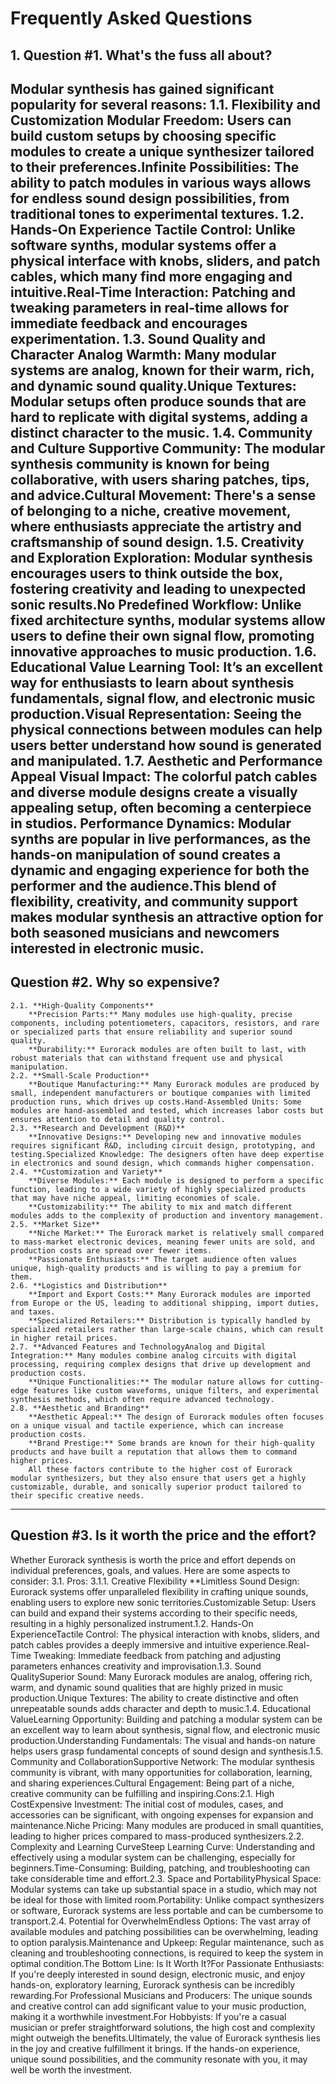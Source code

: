 # Frequently Asked Questions

## 1. Question #1. What's the fuss all about?
Modular synthesis has gained significant popularity for several reasons:
    1.1. **Flexibility and Customization**
        **Modular Freedom**: Users can build custom setups by choosing specific modules to create a unique synthesizer tailored to their preferences.Infinite Possibilities: The ability to patch modules in various ways allows for endless sound design possibilities, from traditional tones to experimental textures.
    1.2. **Hands-On Experience**
        **Tactile Control**: Unlike software synths, modular systems offer a physical interface with knobs, sliders, and patch cables, which many find more engaging and intuitive.Real-Time Interaction: Patching and tweaking parameters in real-time allows for immediate feedback and encourages experimentation.
    1.3. **Sound Quality and Character**
        **Analog Warmth**: Many modular systems are analog, known for their warm, rich, and dynamic sound quality.Unique Textures: Modular setups often produce sounds that are hard to replicate with digital systems, adding a distinct character to the music.
    1.4. **Community and Culture**
        **Supportive Community**: The modular synthesis community is known for being collaborative, with users sharing patches, tips, and advice.Cultural Movement: There's a sense of belonging to a niche, creative movement, where enthusiasts appreciate the artistry and craftsmanship of sound design.
    1.5. **Creativity and Exploration**
        **Exploration:** Modular synthesis encourages users to think outside the box, fostering creativity and leading to unexpected sonic results.No Predefined Workflow: Unlike fixed architecture synths, modular systems allow users to define their own signal flow, promoting innovative approaches to music production.
    1.6. **Educational Value**
        **Learning Tool:** It’s an excellent way for enthusiasts to learn about synthesis fundamentals, signal flow, and electronic music production.Visual Representation: Seeing the physical connections between modules can help users better understand how sound is generated and manipulated.
    1.7. Aesthetic and Performance Appeal
        **Visual Impact:** The colorful patch cables and diverse module designs create a visually appealing setup, often becoming a centerpiece in studios.
        **Performance Dynamics:** Modular synths are popular in live performances, as the hands-on manipulation of sound creates a dynamic and engaging experience for both the performer and the audience.This blend of flexibility, creativity, and community support makes modular synthesis an attractive option for both seasoned musicians and newcomers interested in electronic music.
---
## Question #2. Why so expensive?
    2.1. **High-Quality Components**
        **Precision Parts:** Many modules use high-quality, precise components, including potentiometers, capacitors, resistors, and rare or specialized parts that ensure reliability and superior sound quality.
        **Durability:** Eurorack modules are often built to last, with robust materials that can withstand frequent use and physical manipulation.
    2.2. **Small-Scale Production**
        **Boutique Manufacturing:** Many Eurorack modules are produced by small, independent manufacturers or boutique companies with limited production runs, which drives up costs.Hand-Assembled Units: Some modules are hand-assembled and tested, which increases labor costs but ensures attention to detail and quality control.
    2.3. **Research and Development (R&D)**
        **Innovative Designs:** Developing new and innovative modules requires significant R&D, including circuit design, prototyping, and testing.Specialized Knowledge: The designers often have deep expertise in electronics and sound design, which commands higher compensation.
    2.4. **Customization and Variety**
        **Diverse Modules:** Each module is designed to perform a specific function, leading to a wide variety of highly specialized products that may have niche appeal, limiting economies of scale.
        **Customizability:** The ability to mix and match different modules adds to the complexity of production and inventory management.
    2.5. **Market Size**
        **Niche Market:** The Eurorack market is relatively small compared to mass-market electronic devices, meaning fewer units are sold, and production costs are spread over fewer items.
        **Passionate Enthusiasts:** The target audience often values unique, high-quality products and is willing to pay a premium for them.
    2.6. **Logistics and Distribution**
        **Import and Export Costs:** Many Eurorack modules are imported from Europe or the US, leading to additional shipping, import duties, and taxes.
        **Specialized Retailers:** Distribution is typically handled by specialized retailers rather than large-scale chains, which can result in higher retail prices.
    2.7. **Advanced Features and TechnologyAnalog and Digital Integration:** Many modules combine analog circuits with digital processing, requiring complex designs that drive up development and production costs.
        **Unique Functionalities:** The modular nature allows for cutting-edge features like custom waveforms, unique filters, and experimental synthesis methods, which often require advanced technology.
    2.8. **Aesthetic and Branding**
        **Aesthetic Appeal:** The design of Eurorack modules often focuses on a unique visual and tactile experience, which can increase production costs.
        **Brand Prestige:** Some brands are known for their high-quality products and have built a reputation that allows them to command higher prices.
        All these factors contribute to the higher cost of Eurorack modular synthesizers, but they also ensure that users get a highly customizable, durable, and sonically superior product tailored to their specific creative needs.
---
## Question #3. Is it worth the price and the effort?
Whether Eurorack synthesis is worth the price and effort depends on individual preferences, goals, and values. Here are some aspects to consider:
3.1. Pros:
3.1.1. Creative Flexibility
**Limitless Sound Design: Eurorack systems offer unparalleled flexibility in crafting unique sounds, enabling users to explore new sonic territories.Customizable Setup: Users can build and expand their systems according to their specific needs, resulting in a highly personalized instrument.1.2. Hands-On ExperienceTactile Control: The physical interaction with knobs, sliders, and patch cables provides a deeply immersive and intuitive experience.Real-Time Tweaking: Immediate feedback from patching and adjusting parameters enhances creativity and improvisation.1.3. Sound QualitySuperior Sound: Many Eurorack modules are analog, offering rich, warm, and dynamic sound qualities that are highly prized in music production.Unique Textures: The ability to create distinctive and often unrepeatable sounds adds character and depth to music.1.4. Educational ValueLearning Opportunity: Building and patching a modular system can be an excellent way to learn about synthesis, signal flow, and electronic music production.Understanding Fundamentals: The visual and hands-on nature helps users grasp fundamental concepts of sound design and synthesis.1.5. Community and CollaborationSupportive Network: The modular synthesis community is vibrant, with many opportunities for collaboration, learning, and sharing experiences.Cultural Engagement: Being part of a niche, creative community can be fulfilling and inspiring.Cons:2.1. High CostExpensive Investment: The initial cost of modules, cases, and accessories can be significant, with ongoing expenses for expansion and maintenance.Niche Pricing: Many modules are produced in small quantities, leading to higher prices compared to mass-produced synthesizers.2.2. Complexity and Learning CurveSteep Learning Curve: Understanding and effectively using a modular system can be challenging, especially for beginners.Time-Consuming: Building, patching, and troubleshooting can take considerable time and effort.2.3. Space and PortabilityPhysical Space: Modular systems can take up substantial space in a studio, which may not be ideal for those with limited room.Portability: Unlike compact synthesizers or software, Eurorack systems are less portable and can be cumbersome to transport.2.4. Potential for OverwhelmEndless Options: The vast array of available modules and patching possibilities can be overwhelming, leading to option paralysis.Maintenance and Upkeep: Regular maintenance, such as cleaning and troubleshooting connections, is required to keep the system in optimal condition.The Bottom Line: Is It Worth It?For Passionate Enthusiasts: If you're deeply interested in sound design, electronic music, and enjoy hands-on, exploratory learning, Eurorack synthesis can be incredibly rewarding.For Professional Musicians and Producers: The unique sounds and creative control can add significant value to your music production, making it a worthwhile investment.For Hobbyists: If you're a casual musician or prefer straightforward solutions, the high cost and complexity might outweigh the benefits.Ultimately, the value of Eurorack synthesis lies in the joy and creative fulfillment it brings. If the hands-on experience, unique sound possibilities, and the community resonate with you, it may well be worth the investment.
